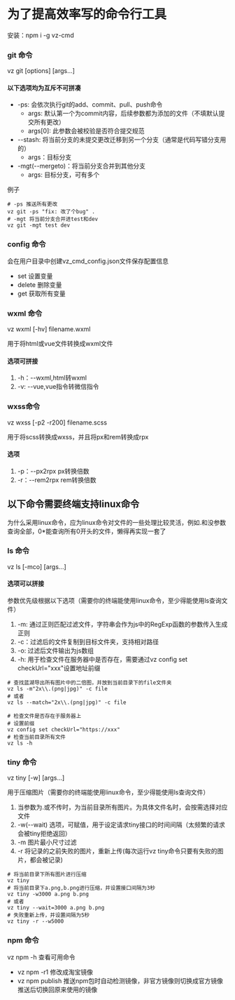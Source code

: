 # 为了提高效率写的命令行工具

安装：npm i -g vz-cmd

### git 命令

vz git [options] [args...]

#### 以下选项均为互斥不可拼凑
- -ps: 会依次执行git的add、commit、pull、push命令
    - args: 默认第一个为commit内容，后续参数都为添加的文件（不填默认提交所有更改）
    - args[0]: 此参数会被校验是否符合提交规范
- --stash: 将当前分支的未提交更改迁移到另一个分支（通常是代码写错分支用的）
    - args：目标分支
- -mgt(--mergeto)：将当前分支合并到其他分支
    - args: 目标分支，可有多个
 
例子
```shell
# -ps 推送所有更改
vz git -ps "fix: 改了个bug" .
# -mgt 将当前分支合并进test和dev
vz git -mgt test dev
```

### config 命令

会在用户目录中创建vz_cmd_config.json文件保存配置信息

- set 设置变量
- delete 删除变量
- get 获取所有变量

### wxml 命令

vz wxml [-hv] filename.wxml

用于将html或vue文件转换成wxml文件

#### 选项可拼接
1. -h：--wxml,html转wxml
2. -v: --vue,vue指令转微信指令

### wxss命令

vz wxss [-p2 -r200] filename.scss

用于将scss转换成wxss，并且将px和rem转换成rpx

#### 选项
1. -p：--px2rpx px转换倍数
1. -r：--rem2rpx rem转换倍数



## 以下命令需要终端支持linux命令

为什么采用linux命令，应为linux命令对文件的一些处理比较灵活，例如.和没参数查询全部，0*能查询所有0开头的文件，懒得再实现一套了

### ls 命令

vz ls [-mco] [args...]

#### 选项可以拼接

参数优先级根据以下选项（需要你的终端能使用linux命令，至少得能使用ls查询文件）

1. -m: 通过正则匹配过滤文件，字符串会作为js中的RegExp函数的参数传入生成正则
2. -c：过滤后的文件复制到目标文件夹，支持相对路径
3. -o: 过滤后文件输出为js数组
4. -h: 用于检查文件在服务器中是否存在，需要通过vz config set checkUrl="xxx"设置地址前缀

```shell
# 查找蓝湖导出所有图片中的二倍图，并放到当前目录下的file文件夹
vz ls -m"2x\\.(png|jpg)" -c file
# 或者
vz ls --match="2x\\.(png|jpg)" -c file

# 检查文件是否存在于服务器上
# 设置前缀
vz config set checkUrl="https://xxx"
# 检查当前目录所有文件
vz ls -h
```

### tiny 命令

vz tiny [-w] [args...]

用于压缩图片（需要你的终端能使用linux命令，至少得能使用ls查询文件）

1. 当参数为.或不传时，为当前目录所有图片。为具体文件名时，会按需选择对应文件
2. -w(--wait) 选项，可赋值，用于设定请求tiny接口的时间间隔（太频繁的请求会被tiny拒绝返回）
3. -m 图片最小尺寸过滤
4. -r 将记录的之前失败的图片，重新上传(每次运行vz tiny命令只要有失败的图片，都会被记录)
```shell
# 将当前目录下所有图片进行压缩
vz tiny
# 将当前目录下a.png,b.png进行压缩，并设置接口间隔为3秒
vz tiny -w3000 a.png b.png
# 或者
vz tiny --wait=3000 a.png b.png
# 失败重新上传，并设置间隔为5秒
vz tiny -r --w5000
```

### npm 命令

vz npm -h 查看可用命令

- vz npm -r1 修改成淘宝镜像
- vz npm publish 推送npm包时自动检测镜像，非官方镜像则切换成官方镜像推送后切换回原来使用的镜像